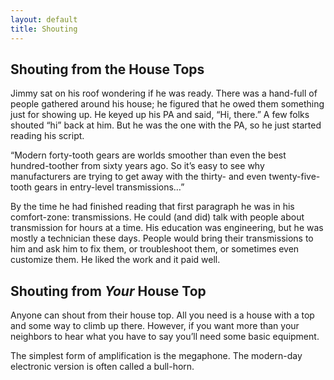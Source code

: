 ```yaml
---
layout: default
title: Shouting
---
```

## Shouting from the House Tops

Jimmy sat on his roof wondering if he was ready. There was a hand-full of people gathered around his house; he figured that he owed them something just for showing up. He keyed up his PA and said, “Hi, there.” A few folks shouted “hi” back at him. But he was the one with the PA, so he just started reading his script.

“Modern forty-tooth gears are worlds smoother than even the best hundred-toother from sixty years ago. So it’s easy to see why manufacturers are trying to get away with the thirty- and even twenty-five-tooth gears in entry-level transmissions…”

By the time he had finished reading that first paragraph he was in his comfort-zone: transmissions. He could (and did) talk with people about transmission for hours at a time. His education was engineering, but he was mostly a technician these days. People would bring their transmissions to him and ask him to fix them, or troubleshoot them, or sometimes even customize them. He liked the work and it paid well.

## Shouting from _Your_ House Top

Anyone can shout from their house top. All you need is a house with a top and some way to climb up there. However, if you want more than your neighbors to hear what you have to say you’ll need some basic equipment.

The simplest form of amplification is the megaphone. The modern-day electronic version is often called a bull-horn.
